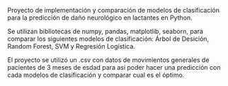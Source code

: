 Proyecto de implementación y comparación de modelos de clasificación para la predicción de daño neurológico en lactantes en Python.

Se utilizan bibliotecas de numpy, pandas, matplotlib, seaborn, para comparar los siguientes modelos de clasificación: Árbol de Desición, Random Forest, SVM y Regresión Logística.

El proyecto se utilizó un .csv con datos de movimientos generales de pacientes de 3 meses de esdad para así poder hacer una predicción con cada modelos de clasificación y comparar cual es el óptimo.
